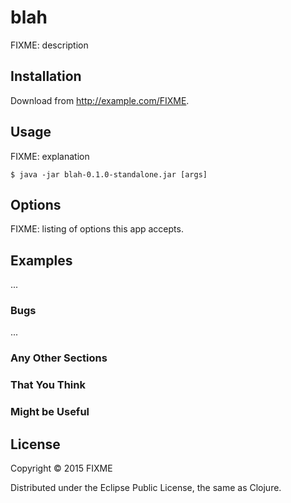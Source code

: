 # blah

FIXME: description

## Installation

Download from http://example.com/FIXME.

## Usage

FIXME: explanation

    $ java -jar blah-0.1.0-standalone.jar [args]

## Options

FIXME: listing of options this app accepts.

## Examples

...

### Bugs

...

### Any Other Sections
### That You Think
### Might be Useful

## License

Copyright © 2015 FIXME

Distributed under the Eclipse Public License, the same as Clojure.
